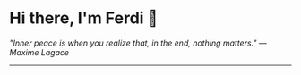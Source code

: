 <h1>Hi there, I'm Ferdi 👋</h1>

<p><em>
  "Inner peace is when you realize that, in the end, nothing matters." — Maxime Lagace
</em></p>

---

